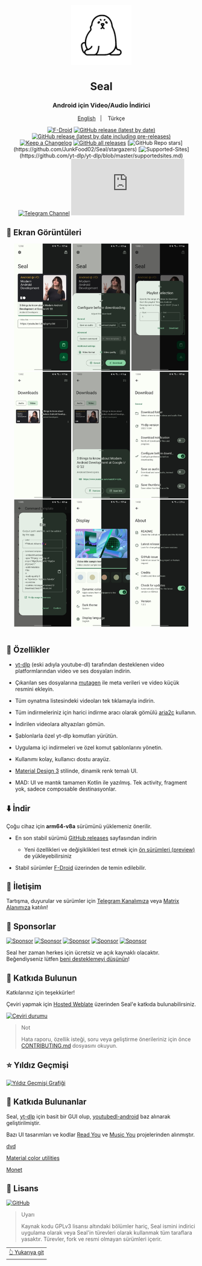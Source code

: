 <div align="center">

<img width="" src="fastlane/metadata/android/en-US/images/icon.png" width=160 height=160 align="center">

# Seal

### Android için Video/Audio İndirici
  <a href="https://github.com/JunkFood02/Seal/blob/main/README.md">English</a>
&nbsp;&nbsp;| &nbsp;&nbsp;
Türkçe

[![F-Droid](https://img.shields.io/f-droid/v/com.junkfood.seal?color=b4eb12\&label=F-Droid\&logo=fdroid\&logoColor=1f78d2)](https://f-droid.org/en/packages/com.junkfood.seal)
[![GitHub release (latest by date)](https://img.shields.io/github/v/release/JunkFood02/Seal?color=black\&label=Stable\&logo=github)](https://github.com/JunkFood02/Seal/releases/latest/)
[![GitHub release (latest by date including pre-releases)](https://img.shields.io/github/v/release/JunkFood02/Seal?include_prereleases\&label=Preview\&logo=Github)](https://github.com/JunkFood02/Seal/releases/)
[![Keep a Changelog](https://img.shields.io/badge/Changelog-lightgray?style=flat\&color=gray\&logo=keep-a-changelog)](https://github.com/JunkFood02/Seal/blob/main/CHANGELOG.md)
[![GitHub all releases](https://img.shields.io/github/downloads/JunkFood02/Seal/total?label=Downloads\&logo=github)](https://github.com/JunkFood02/Seal/releases/)
[![GitHub Repo stars](https://img.shields.io/github/stars/JunkFood02/Seal?style=flat\&logo=data\:image/svg+xml;base64,...)](https://github.com/JunkFood02/Seal/stargazers)
[![Supported-Sites](https://img.shields.io/badge/Sites-9cf?style=flat\&logo=data\:image/svg+xml;base64,...)](https://github.com/yt-dlp/yt-dlp/blob/master/supportedsites.md)
[![Telegram Channel](https://img.shields.io/badge/Telegram-Seal-blue?style=flat\&logo=telegram)](https://t.me/seal_app)
[![Matrix](https://img.shields.io/matrix/seal-space%3Amatrix.org?server_fqdn=matrix.org\&style=flat\&logo=element\&label=Matrix\&color=%230DBD8B)](https://matrix.to/#/#seal-space:matrix.org)

</div>

## 📱 Ekran Görüntüleri

<div align="center">
<div>
<img src="fastlane/metadata/android/en-US/images/phoneScreenshots/1.jpg" width="30%" />
<img src="fastlane/metadata/android/en-US/images/phoneScreenshots/2.jpg" width="30%" />
<img src="fastlane/metadata/android/en-US/images/phoneScreenshots/3.jpg" width="30%" />
<img src="fastlane/metadata/android/en-US/images/phoneScreenshots/4.jpg" width="30%" />
<img src="fastlane/metadata/android/en-US/images/phoneScreenshots/5.jpg" width="30%" />
<img src="fastlane/metadata/android/en-US/images/phoneScreenshots/6.jpg" width="30%" />
<img src="fastlane/metadata/android/en-US/images/phoneScreenshots/7.jpg" width="30%" />
<img src="fastlane/metadata/android/en-US/images/phoneScreenshots/8.jpg" width="30%" />
<img src="fastlane/metadata/android/en-US/images/phoneScreenshots/9.jpg" width="30%" />
</div>
</div>

<br>

## 📖 Özellikler

* [yt-dlp](https://github.com/yt-dlp/yt-dlp) (eski adıyla youtube-dl) tarafından desteklenen video platformlarından video ve ses dosyaları indirin.

* Çıkarılan ses dosyalarına [mutagen](https://github.com/quodlibet/mutagen) ile meta verileri ve video küçük resmini ekleyin.

* Tüm oynatma listesindeki videoları tek tıklamayla indirin.

* Tüm indirmeleriniz için harici indirme aracı olarak gömülü [aria2c](https://github.com/aria2/aria2) kullanın.

* İndirilen videolara altyazıları gömün.

* Şablonlarla özel yt-dlp komutları yürütün.

* Uygulama içi indirmeleri ve özel komut şablonlarını yönetin.

* Kullanımı kolay, kullanıcı dostu arayüz.

* [Material Design 3](https://m3.material.io/) stilinde, dinamik renk temalı UI.

* MAD: UI ve mantık tamamen Kotlin ile yazılmış. Tek activity, fragment yok, sadece composable destinasyonlar.

## ⬇️ İndir

Çoğu cihaz için **arm64-v8a** sürümünü yüklemeniz önerilir.

* En son stabil sürümü [GitHub releases](https://github.com/JunkFood02/Seal/releases/latest) sayfasından indirin

  * Yeni özellikleri ve değişiklikleri test etmek için [ön sürümleri (preview)](https://github.com/JunkFood02/Seal/releases/) de yükleyebilirsiniz

* Stabil sürümler [F-Droid](https://f-droid.org/packages/com.junkfood.seal/) üzerinden de temin edilebilir.

## 💬 İletişim

Tartışma, duyurular ve sürümler için [Telegram Kanalımıza](https://t.me/seal_app) veya [Matrix Alanımıza](https://matrix.to/#/#seal-space:matrix.org) katılın!

## 💖 Sponsorlar

<p>
<a href="https://github.com/4kaimar"><img src="https://github.com/4kaimar.png" width="60px" alt="Sponsor" /></a>
<a href="https://github.com/Cook-I-T"><img src="https://github.com/Cook-I-T.png" width="60px" alt="Sponsor" /></a>
<a href="https://github.com/reallyrealcolby"><img src="https://github.com/reallyrealcolby.png" width="60px" alt="Sponsor" /></a>
<a href="https://github.com/carrag"><img src="https://github.com/carrag.png" width="60px" alt="Sponsor" /></a>
<a href="https://github.com/TomJB1"><img src="https://github.com/TomJB1.png" width="60px" alt="Sponsor" /></a>
</p>

Seal her zaman herkes için ücretsiz ve açık kaynaklı olacaktır. Beğendiyseniz lütfen [beni desteklemeyi düşünün](https://github.com/sponsors/JunkFood02)!

## 🤝 Katkıda Bulunun

Katkılarınız için teşekkürler!

Çeviri yapmak için [Hosted Weblate](https://hosted.weblate.org/projects/seal/) üzerinden Seal'e katkıda bulunabilirsiniz.

[![Çeviri durumu](https://hosted.weblate.org/widgets/seal/-/strings/multi-auto.svg)](https://hosted.weblate.org/engage/seal/)

> Not
>
> Hata raporu, özellik isteği, soru veya geliştirme önerileriniz için önce [CONTRIBUTING.md](https://github.com/JunkFood02/Seal/blob/main/CONTRIBUTING.md) dosyasını okuyun.

## ⭐️ Yıldız Geçmişi

[![Yıldız Geçmişi Grafiği](https://api.star-history.com/svg?repos=JunkFood02/Seal\&type=Timeline)](https://star-history.com/#JunkFood02/Seal&Timeline)

## 🧱 Katkıda Bulunanlar

Seal, [yt-dlp](https://github.com/yt-dlp/yt-dlp) için basit bir GUI olup, [youtubedl-android](https://github.com/yausername/youtubedl-android) baz alınarak geliştirilmiştir.

Bazı UI tasarımları ve kodlar [Read You](https://github.com/Ashinch/ReadYou) ve [Music You](https://github.com/Kyant0/MusicYou) projelerinden alınmıştır.

[dvd](https://github.com/yausername/dvd)

[Material color utilities](https://github.com/material-foundation/material-color-utilities)

[Monet](https://github.com/Kyant0/Monet)

## 📃 Lisans

[![GitHub](https://img.shields.io/github/license/JunkFood02/Seal?style=for-the-badge)](https://github.com/JunkFood02/Seal/blob/main/LICENSE)

> Uyarı
>
> Kaynak kodu GPLv3 lisansı altındaki bölümler hariç,
> Seal ismini indirici uygulama olarak veya Seal'in türevleri olarak
> kullanmak tüm taraflara yasaktır.
> Türevler, fork ve resmi olmayan sürümleri içerir.

<div align="right">
<table><td>
<a href="#start-of-content">👆 Yukarıya git</a>
</td></table>
</div>
